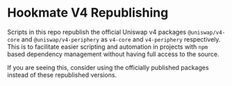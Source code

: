 # Hookmate V4 Republishing

Scripts in this repo republish the official Uniswap v4 packages `@uniswap/v4-core` and `@uniswap/v4-periphery` as `v4-core` and `v4-periphery` respectively. This is to facilitate easier scripting and automation in projects with `npm` based dependency management without having full access to the source.

If you are seeing this, consider using the officially published packages instead of these republished versions.
